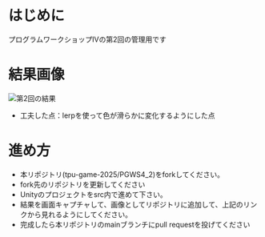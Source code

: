 # はじめに
プログラムワークショップⅣの第2回の管理用です

# 結果画像

![第2回の結果](???.png)
- 工夫した点：lerpを使って色が滑らかに変化するようにした点

# 進め方

- 本リポジトリ(tpu-game-2025/PGWS4_2)をforkしてください。
- fork先のリポジトリを更新してください
- Unityのプロジェクトをsrc内で進めて下さい。
- 結果を画面キャプチャして、画像としてリポジトリに追加して、上記のリンクから見れるようにしてください。
- 完成したら本リポジトリのmainブランチにpull requestを投げてください

